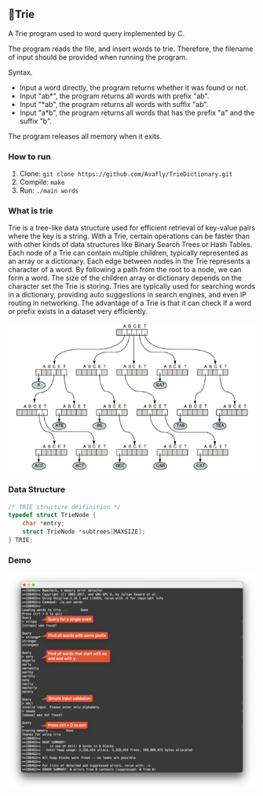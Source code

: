 ## 📕Trie

A Trie program used to word query implemented by C.

The program reads the file, and insert words to trie. Therefore, the filename of input should be provided when running the program.

Syntax.

* Input a word directly, the program returns whether it was found or not.
* Input "ab*", the program returns all words with prefix "ab".
* Input "*ab", the program returns all words with suffix "ab".
* Input "a*b", the program returns all words that has the prefix "a" and the suffix "b".

The program releases all memory when it exits.

### How to run

1. Clone: `git clone https://github.com/Avafly/TrieDictionary.git`
2. Compile: `make`
3. Run: `./main words`

### What is trie

Trie is a tree-like data structure used for efficient retrieval of key-value pairs where the key is a string. With a Trie, certain operations can be faster than with other kinds of data structures like Binary Search Trees or Hash Tables. Each node of a Trie can contain multiple children, typically represented as an array or a dictionary. Each edge between nodes in the Trie represents a character of a word. By following a path from the root to a node, we can form a word. The size of the children array or dictionary depends on the character set the Trie is storing. Tries are typically used for searching words in a dictionary, providing auto suggestions in search engines, and even IP routing in networking. The advantage of a Trie is that it can check if a word or prefix exists in a dataset very efficiently.

<img src="./image/tire_structure.png" alt="structure" width="600" />

### Data Structure

```c++
/* TRIE structure deifinition */
typedef struct TrieNode {
    char *entry;
    struct TrieNode *subtrees[MAXSIZE];
} TRIE;
```

### Demo

<img src="./image/demo.png" alt="result" width="600" />


